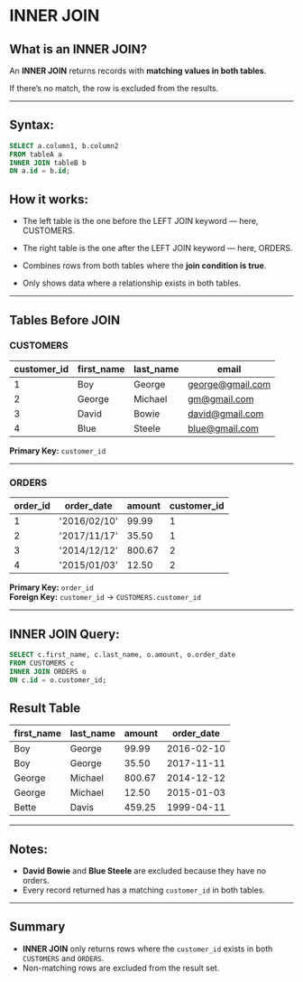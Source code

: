# INNER JOIN

## What is an INNER JOIN?

An **INNER JOIN** returns records with **matching values in both tables**.

If there’s no match, the row is excluded from the results.

---

## Syntax:

```sql
SELECT a.column1, b.column2
FROM tableA a
INNER JOIN tableB b
ON a.id = b.id;
```

## How it works:

- The left table is the one before the LEFT JOIN keyword — here, CUSTOMERS.

- The right table is the one after the LEFT JOIN keyword — here, ORDERS.

- Combines rows from both tables where the **join condition is true**.

- Only shows data where a relationship exists in both tables.

---

## Tables Before JOIN

### CUSTOMERS

| customer_id | first_name | last_name | email            |
| ----------- | ---------- | --------- | ---------------- |
| 1           | Boy        | George    | george@gmail.com |
| 2           | George     | Michael   | gm@gmail.com     |
| 3           | David      | Bowie     | david@gmail.com  |
| 4           | Blue       | Steele    | blue@gmail.com   |

**Primary Key:** `customer_id`

---

### ORDERS

| order_id | order_date   | amount | customer_id |
| -------- | ------------ | ------ | ----------- |
| 1        | '2016/02/10' | 99.99  | 1           |
| 2        | '2017/11/17' | 35.50  | 1           |
| 3        | '2014/12/12' | 800.67 | 2           |
| 4        | '2015/01/03' | 12.50  | 2           |

**Primary Key:** `order_id`  
**Foreign Key:** `customer_id` → `CUSTOMERS.customer_id`

---

## INNER JOIN Query:

```sql
SELECT c.first_name, c.last_name, o.amount, o.order_date
FROM CUSTOMERS c
INNER JOIN ORDERS o
ON c.id = o.customer_id;
```

## Result Table

| first_name | last_name | amount | order_date |
| ---------- | --------- | ------ | ---------- |
| Boy        | George    | 99.99  | 2016-02-10 |
| Boy        | George    | 35.50  | 2017-11-11 |
| George     | Michael   | 800.67 | 2014-12-12 |
| George     | Michael   | 12.50  | 2015-01-03 |
| Bette      | Davis     | 459.25 | 1999-04-11 |

---

## Notes:

- **David Bowie** and **Blue Steele** are excluded because they have no orders.
- Every record returned has a matching `customer_id` in both tables.

---

## Summary

- **INNER JOIN** only returns rows where the `customer_id` exists in both `CUSTOMERS` and `ORDERS`.
- Non-matching rows are excluded from the result set.
